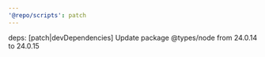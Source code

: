 ```yaml
---
'@repo/scripts': patch
---
```


deps: [patch|devDependencies] Update package @types/node from 24.0.14 to 24.0.15
